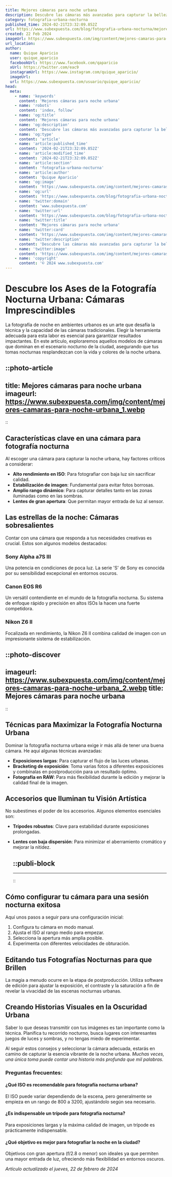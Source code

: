 ```yaml
---
title: Mejores cámaras para noche urbana
description: Descubre las cámaras más avanzadas para capturar la belleza nocturna de la ciudad. Calidad y rendimiento excepcional.
category: fotografia-urbana-nocturna
published_time: 2024-02-21T23:32:09.852Z
url: https://www.subexpuesta.com/blog/fotografia-urbana-nocturna/mejores-camaras-para-noche-urbana
created: 22 Feb 2024
imageUrl: https://www.subexpuesta.com/img/content/mejores-camaras-para-noche-urbana_1.webp
url_location:
author:
  name: Quique Aparicio
  user: quique_aparicio
  facebookUrl: https://www.facebook.com/qaparicio
  xUrl: https://twitter.com/eac9
  instagramUrl: https://www.instagram.com/quique_aparicio/
  imageUrl: 
  url: https://www.subexpuesta.com/usuario/quique_aparicio/
head:
  meta:
    - name: 'keywords'
      content: 'Mejores cámaras para noche urbana'
    - name: 'robots'
      content: 'index, follow'
    - name: 'og:title'
      content: 'Mejores cámaras para noche urbana'
    - name: 'og:description'
      content: 'Descubre las cámaras más avanzadas para capturar la belleza nocturna de la ciudad. Calidad y rendimiento excepcional.'
    - name: 'og:type'
      content: 'article'
    - name: 'article:published_time'
      content: '2024-02-21T23:32:09.852Z'
    - name: 'article:modified_time'
      content: '2024-02-21T23:32:09.852Z'
    - name: 'article:section'
      content: 'fotografia-urbana-nocturna'
    - name: 'article:author'
      content: 'Quique Aparicio'
    - name: 'og:image'
      content: 'https://www.subexpuesta.com/img/content/mejores-camaras-para-noche-urbana_1.webp'
    - name: 'og:url'
      content: 'https://www.subexpuesta.com/blog/fotografia-urbana-nocturna/mejores-camaras-para-noche-urbana'
    - name: 'twitter:domain'
      content: 'www.subexpuesta.com'
    - name: 'twitter:url'
      content: 'https://www.subexpuesta.com/blog/fotografia-urbana-nocturna/mejores-camaras-para-noche-urbana'
    - name: 'twitter:title'
      content: 'Mejores cámaras para noche urbana'
    - name: 'twitter:card'
      content: 'https://www.subexpuesta.com/img/content/mejores-camaras-para-noche-urbana_1.webp'
    - name: 'twitter:description'
      content: 'Descubre las cámaras más avanzadas para capturar la belleza nocturna de la ciudad. Calidad y rendimiento excepcional.'
    - name: 'twitter:image'
      content: 'https://www.subexpuesta.com/img/content/mejores-camaras-para-noche-urbana_1.webp'
    - name: 'copyright'
      content: '© 2024 www.subexpuesta.com'
---
```

# Descubre los Ases de la Fotografía Nocturna Urbana: Cámaras Imprescindibles

La fotografía de noche en ambientes urbanos es un arte que desafía la técnica y la capacidad de las cámaras tradicionales. Elegir la herramienta adecuada para esta labor es esencial para garantizar resultados impactantes. En este artículo, exploraremos aquellos modelos de cámaras que dominan en el escenario nocturno de la ciudad, asegurando que tus tomas nocturnas resplandezcan con la vida y colores de la noche urbana.


::photo-article
---
title: Mejores cámaras para noche urbana
imageurl: https://www.subexpuesta.com/img/content/mejores-camaras-para-noche-urbana_1.webp
---
::


## Características clave en una cámara para fotografía nocturna

Al escoger una cámara para capturar la noche urbana, hay factores críticos a considerar:

- **Alto rendimiento en ISO**: Para fotografiar con baja luz sin sacrificar calidad.
- **Estabilización de imagen**: Fundamental para evitar fotos borrosas.
- **Amplio rango dinámico**: Para capturar detalles tanto en las zonas iluminadas como en las sombras.
- **Lentes de gran apertura**: Que permitan mayor entrada de luz al sensor.

## Las estrellas de la noche: Cámaras sobresalientes

Contar con una cámara que responda a tus necesidades creativas es crucial. Estos son algunos modelos destacados:

### Sony Alpha a7S III

Una potencia en condiciones de poca luz. La serie 'S' de Sony es conocida por su sensibilidad excepcional en entornos oscuros.

### Canon EOS R6

Un versátil contendiente en el mundo de la fotografía nocturna. Su sistema de enfoque rápido y precisión en altos ISOs la hacen una fuerte competidora.

### Nikon Z6 II

Focalizada en rendimiento, la Nikon Z6 II combina calidad de imagen con un impresionante sistema de estabilización.


::photo-discover
---
imageurl: https://www.subexpuesta.com/img/content/mejores-camaras-para-noche-urbana_2.webp
title: Mejores cámaras para noche urbana
---
::


## Técnicas para Maximizar la Fotografía Nocturna Urbana

Dominar la fotografía nocturna urbana exige ir más allá de tener una buena cámara. He aquí algunas técnicas avanzadas:

- **Exposiciones largas**: Para capturar el flujo de las luces urbanas.
- **Bracketing de exposición**: Toma varias fotos a diferentes exposiciones y combínalas en postproducción para un resultado óptimo.
- **Fotografía en RAW**: Para más flexibilidad durante la edición y mejorar la calidad final de la imagen.

## Accesorios que Iluminan tu Visión Artística

No subestimes el poder de los accesorios. Algunos elementos esenciales son:

- **Trípodes robustos**: Clave para estabilidad durante exposiciones prolongadas.
- **Lentes con baja dispersión**: Para minimizar el aberramiento cromático y mejorar la nitidez.


  ::publi-block
  ---
  ---
  ::
  
  
## Cómo configurar tu cámara para una sesión nocturna exitosa

Aquí unos pasos a seguir para una configuración inicial:

1. Configura tu cámara en modo manual.
2. Ajusta el ISO al rango medio para empezar.
3. Selecciona la apertura más amplia posible.
4. Experimenta con diferentes velocidades de obturación.

## Editando tus Fotografías Nocturnas para que Brillen

La magia a menudo ocurre en la etapa de postproducción. Utiliza software de edición para ajustar la exposición, el contraste y la saturación a fin de revelar la vivacidad de las escenas nocturnas urbanas.

## Creando Historias Visuales en la Oscuridad Urbana

Saber lo que deseas transmitir con tus imágenes es tan importante como la técnica. Planifica tu recorrido nocturno, busca lugares con interesantes juegos de luces y sombras, y no tengas miedo de experimentar.

Al seguir estos consejos y seleccionar la cámara adecuada, estarás en camino de capturar la esencia vibrante de la noche urbana. *Muchas veces, una única toma puede contar una historia más profunda que mil palabras.*

### Preguntas frecuentes:

#### ¿Qué ISO es recomendable para fotografía nocturna urbana?
El ISO puede variar dependiendo de la escena, pero generalmente se empieza en un rango de 800 a 3200, ajustándolo según sea necesario.

#### ¿Es indispensable un trípode para fotografía nocturna?
Para exposiciones largas y la máxima calidad de imagen, un trípode es prácticamente indispensable.

#### ¿Qué objetivo es mejor para fotografiar la noche en la ciudad?
Objetivos con gran apertura (f/2.8 o menor) son ideales ya que permiten una mayor entrada de luz, ofreciendo más flexibilidad en entornos oscuros.

_Artículo actualizado el jueves, 22 de febrero de 2024_
